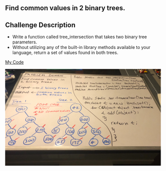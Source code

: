 ## Find common values in 2 binary trees.


## Challenge Description
- Write a function called tree_intersection that takes two binary tree parameters.
- Without utilizing any of the built-in library methods available to your language, return a set of values found in both trees.

[My Code](https://github.com/jjblues86/data-structures-and-algorithms-/blob/master/datastructures/src/main/java/TreeIntersection/TreeIntersection.java)

![](../assets/TreeIntersection.jpg)
